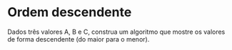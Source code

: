 # Ordem descendente
Dados três valores A, B e C, construa um algoritmo que mostre os valores de forma descendente (do maior para o menor).
